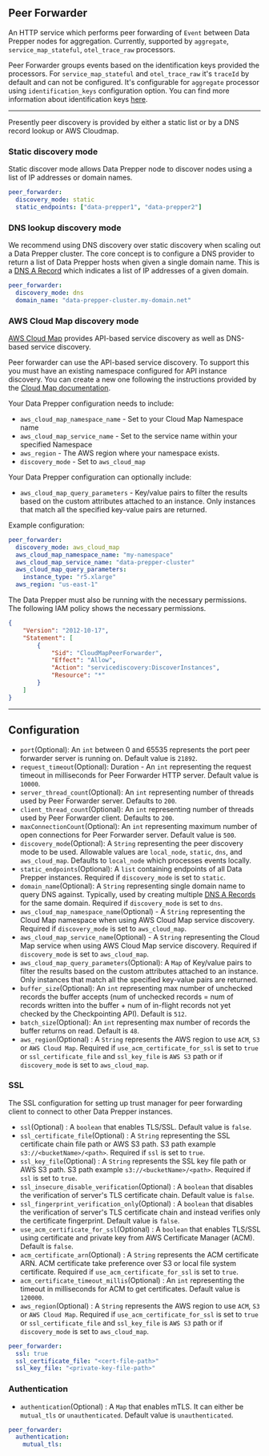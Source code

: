 
## Peer Forwarder
An HTTP service which performs peer forwarding of `Event` between Data Prepper nodes for aggregation. Currently, supported by `aggregate`, `service_map_stateful`, `otel_trace_raw` processors.

Peer Forwarder groups events based on the identification keys provided the processors.
For `service_map_stateful` and `otel_trace_raw` it's `traceId` by default and can not be configured.
It's configurable for `aggregate` processor using `identification_keys` configuration option. You can find more information about identification keys [here](https://github.com/opensearch-project/data-prepper/tree/main/data-prepper-plugins/aggregate-processor#identification_keys).

---

Presently peer discovery is provided by either a static list or by a DNS record lookup or AWS Cloudmap.

### Static discovery mode
Static discover mode allows Data Prepper node to discover nodes using a list of IP addresses or domain names.
```yaml
peer_forwarder:
  discovery_mode: static
  static_endpoints: ["data-prepper1", "data-prepper2"]
```

### DNS lookup discovery mode
We recommend using DNS discovery over static discovery when scaling out a Data Prepper cluster. The core concept is to configure a DNS provider to return a list of Data Prepper hosts when given a single domain name.
This is a [DNS A Record](https://www.cloudflare.com/learning/dns/dns-records/dns-a-record/) which indicates a list of IP addresses of a given domain.
```yaml
peer_forwarder:
  discovery_mode: dns
  domain_name: "data-prepper-cluster.my-domain.net"
```

### AWS Cloud Map discovery mode

[AWS Cloud Map](https://docs.aws.amazon.com/cloud-map/latest/dg/what-is-cloud-map.html) provides API-based service discovery as well as DNS-based service discovery.

Peer forwarder can use the API-based service discovery. To support this you must have an existing
namespace configured for API instance discovery. You can create a new one following the instructions
provided by the [Cloud Map documentation](https://docs.aws.amazon.com/cloud-map/latest/dg/working-with-namespaces.html).

Your Data Prepper configuration needs to include:
* `aws_cloud_map_namespace_name` - Set to your Cloud Map Namespace name
* `aws_cloud_map_service_name` - Set to the service name within your specified Namespace
* `aws_region` - The AWS region where your namespace exists.
* `discovery_mode` - Set to `aws_cloud_map`

Your Data Prepper configuration can optionally include:
* `aws_cloud_map_query_parameters` - Key/value pairs to filter the results based on the custom attributes attached to an instance. Only instances that match all the specified key-value pairs are returned.

Example configuration:

```yaml
peer_forwarder:
  discovery_mode: aws_cloud_map
  aws_cloud_map_namespace_name: "my-namespace"
  aws_cloud_map_service_name: "data-prepper-cluster"
  aws_cloud_map_query_parameters:
    instance_type: "r5.xlarge"
  aws_region: "us-east-1"
```

The Data Prepper must also be running with the necessary permissions. The following
IAM policy shows the necessary permissions.

```json
{
    "Version": "2012-10-17",
    "Statement": [
        {
            "Sid": "CloudMapPeerForwarder",
            "Effect": "Allow",
            "Action": "servicediscovery:DiscoverInstances",
            "Resource": "*"
        }
    ]
}
```
---
## Configuration

* `port`(Optional): An `int` between 0 and 65535 represents the port peer forwarder server is running on. Default value is `21892`.
* `request_timeout`(Optional): Duration - An `int` representing the request timeout in milliseconds for Peer Forwarder HTTP server. Default value is `10000`.
* `server_thread_count`(Optional): An `int` representing number of threads used by Peer Forwarder server. Defaults to `200`.
* `client_thread_count`(Optional): An `int` representing number of threads used by Peer Forwarder client. Defaults to `200`.
* `maxConnectionCount`(Optional): An `int` representing maximum number of open connections for Peer Forwarder server. Default value is `500`.
* `discovery_mode`(Optional): A `String` representing the peer discovery mode to be used. Allowable values are `local_node`, `static`, `dns`, and `aws_cloud_map`. Defaults to `local_node` which processes events locally.
* `static_endpoints`(Optional): A `list` containing endpoints of all Data Prepper instances. Required if `discovery_mode` is set to `static`.
* `domain_name`(Optional): A `String` representing single domain name to query DNS against. Typically, used by creating multiple [DNS A Records](https://www.cloudflare.com/learning/dns/dns-records/dns-a-record/) for the same domain. Required if `discovery_mode` is set to `dns`.
* `aws_cloud_map_namespace_name`(Optional) - A `String` representing the Cloud Map namespace when using AWS Cloud Map service discovery. Required if `discovery_mode` is set to `aws_cloud_map`.
* `aws_cloud_map_service_name`(Optional) - A `String` representing the Cloud Map service when using AWS Cloud Map service discovery. Required if `discovery_mode` is set to `aws_cloud_map`.
* `aws_cloud_map_query_parameters`(Optional): A `Map` of Key/value pairs to filter the results based on the custom attributes attached to an instance. Only instances that match all the specified key-value pairs are returned.
* `buffer_size`(Optional): An `int` representing max number of unchecked records the buffer accepts (num of unchecked records = num of records written into the buffer + num of in-flight records not yet checked by the Checkpointing API). Default is `512`.
* `batch_size`(Optional): An `int` representing max number of records the buffer returns on read. Default is `48`.
* `aws_region`(Optional) : A `String` represents the AWS region to use `ACM`, `S3` or `AWS Cloud Map`. Required if `use_acm_certificate_for_ssl` is set to `true` or `ssl_certificate_file` and `ssl_key_file` is `AWS S3` path or if `discovery_mode` is set to `aws_cloud_map`.

### SSL
The SSL configuration for setting up trust manager for peer forwarding client to connect to other Data Prepper instances.

* `ssl`(Optional) : A `boolean` that enables TLS/SSL. Default value is `false`.
* `ssl_certificate_file`(Optional) : A `String` representing the SSL certificate chain file path or AWS S3 path. S3 path example `s3://<bucketName>/<path>`. Required if `ssl` is set to `true`.
* `ssl_key_file`(Optional) : A `String` represents the SSL key file path or AWS S3 path. S3 path example `s3://<bucketName>/<path>`. Required if `ssl` is set to `true`.
* `ssl_insecure_disable_verification`(Optional) : A `boolean` that disables the verification of server's TLS certificate chain. Default value is `false`.
* `ssl_fingerprint_verification_only`(Optional) : A `boolean` that disables the verification of server's TLS certificate chain and instead verifies only the certificate fingerprint. Default value is `false`.
* `use_acm_certificate_for_ssl`(Optional) : A `boolean` that enables TLS/SSL using certificate and private key from AWS Certificate Manager (ACM). Default is `false`.
* `acm_certificate_arn`(Optional) : A `String` represents the ACM certificate ARN. ACM certificate take preference over S3 or local file system certificate. Required if `use_acm_certificate_for_ssl` is set to `true`.
* `acm_certificate_timeout_millis`(Optional) : An `int` representing the timeout in milliseconds for ACM to get certificates. Default value is `120000`.
* `aws_region`(Optional) : A `String` represents the AWS region to use `ACM`, `S3` or `AWS Cloud Map`. Required if `use_acm_certificate_for_ssl` is set to `true` or `ssl_certificate_file` and `ssl_key_file` is `AWS S3` path or if `discovery_mode` is set to `aws_cloud_map`.

```yaml
peer_forwarder:
  ssl: true
  ssl_certificate_file: "<cert-file-path>"
  ssl_key_file: "<private-key-file-path>"
```

### Authentication

* `authentication`(Optional) : A `Map` that enables mTLS. It can either be `mutual_tls` or `unauthenticated`. Default value is `unauthenticated`.
```yaml
peer_forwarder:
  authentication:
    mutual_tls:
```


